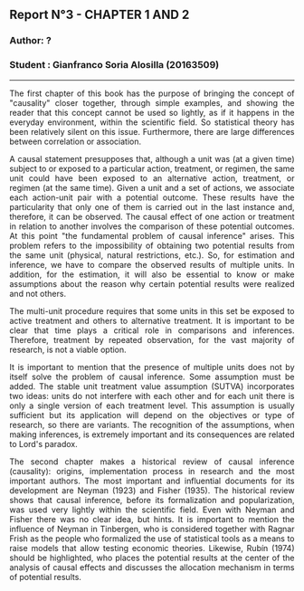 ## <p style='text-align: justify;'> **Report N°3 - CHAPTER 1 AND 2** 
### Author: ?
### Student : Gianfranco Soria Alosilla (20163509)
---
<p style='text-align: justify;'> The first chapter of this book has the purpose of bringing the concept of "causality" closer together, through simple examples, and showing the reader that this concept cannot be used so lightly, as if it happens in the everyday environment, within the scientific field. So statistical theory has been relatively silent on this issue. Furthermore, there are large differences between correlation or association.

<p style='text-align: justify;'> A causal statement presupposes that, although a unit was (at a given time) subject to or exposed to a particular action, treatment, or regimen, the same unit could have been exposed to an alternative action, treatment, or regimen (at the same time). Given a unit and a set of actions, we associate each action-unit pair with a potential outcome. These results have the particularity that only one of them is carried out in the last instance and, therefore, it can be observed. The causal effect of one action or treatment in relation to another involves the comparison of these potential outcomes. At this point "the fundamental problem of causal inference" arises. This problem refers to the impossibility of obtaining two potential results from the same unit (physical, natural restrictions, etc.). So, for estimation and inference, we have to compare the observed results of multiple units. In addition, for the estimation, it will also be essential to know or make assumptions about the reason why certain potential results were realized and not others.

<p style='text-align: justify;'>The multi-unit procedure requires that some units in this set be exposed to active treatment and others to alternative treatment. It is important to be clear that time plays a critical role in comparisons and inferences. Therefore, treatment by repeated observation, for the vast majority of research, is not a viable option.

<p style='text-align: justify;'>It is important to mention that the presence of multiple units does not by itself solve the problem of causal inference. Some assumption must be added. The stable unit treatment value assumption (SUTVA) incorporates two ideas: units do not interfere with each other and for each unit there is only a single version of each treatment level. This assumption is usually sufficient but its application will depend on the objectives or type of research, so there are variants. The recognition of the assumptions, when making inferences, is extremely important and its consequences are related to Lord's paradox.

<p style='text-align: justify;'>The second chapter makes a historical review of causal inference (causality): origins, implementation process in research and the most important authors. The most important and influential documents for its development are Neyman (1923) and Fisher (1935). The historical review shows that causal inference, before its formalization and popularization, was used very lightly within the scientific field. Even with Neyman and Fisher there was no clear idea, but hints. It is important to mention the influence of Neyman in Tinbergen, who is considered together with Ragnar Frish as the people who formalized the use of statistical tools as a means to raise models that allow testing economic theories. Likewise, Rubín (1974) should be highlighted, who places the potential results at the center of the analysis of causal effects and discusses the allocation mechanism in terms of potential results.

